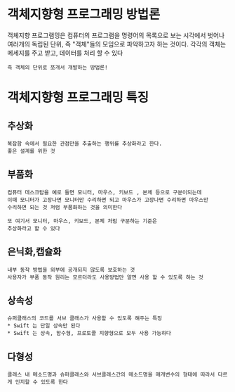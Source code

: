 # 객체지향형 프로그래밍 방법론

객체지향 프로그램밍은 컴퓨터의 프로그램을 명령어의 목록으로 보는 시각에서 벗어나 여러개의 독립된 단위, 즉 "객체"들의 모임으로 파악하고자 하는 것이다. 각각의 객체는 메세지를 주고 받고, 데이터를 처리 할 수 있다

~~~
즉 객체의 단위로 쪼개서 개발하는 방법론!
~~~

# 객체지향형 프로그래밍 특징

## 추상화

~~~
복잡함 속에서 필요한 관점만을 추출하는 행위를 추상화라고 한다.
좋은 설계를 위한 것
~~~

## 부품화

~~~
컴퓨터 데스크탑을 예로 들면 모니터, 마우스, 키보드 , 본체 등으로 구분이되는데 
이때 모니터가 고장나면 모니터만 수리하면 되고 마우스가 고장나면 수리하면 마우스만 
수리하면 되는 것 처럼 부품화하는 것을 의미한다

또 여기서 모니터, 마우스, 키보드, 본체 처럼 구분하는 기준은
추상화라고 할 수 있다
~~~

## 은닉화,캡슐화

~~~
내부 동작 방법을 외부에 공개되지 않도록 보호하는 것
사용자가 부품 동작 원리는 모르더라도 사용방법만 알면 사용 할 수 있도록 하는 것
~~~

## 상속성
~~~
슈퍼클래스의 코드를 서브 클래스가 사용할 수 있도록 해주는 특징
* Swift 는 단일 상속만 된다
* Swift 는 상속, 함수형, 프로토콜 지향형으로 모두 사용 가능하다
~~~
## 다형성

~~~
클래스 내 메소드명과 슈퍼클래스와 서브클래스간의 메소드명을 매개변수의 형태에 따라서 다르게 인지할 수 있도록 한다
~~~